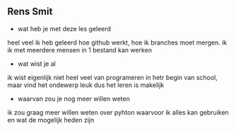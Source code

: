 ## Rens Smit

+ wat heb je met deze les geleerd

heel veel ik heb geleerd hoe github werkt, hoe ik branches moet mergen. ik ik met meerdere mensen in 1 bestand kan werken

+ wat wist je al

ik wist eigenlijk niet heel veel van programeren in hetr begin van school, maar vind het ondewerp leuk dus het leren is makelijk

+ waarvan zou je nog meer willen weten

ik zou graag meer willen weten over pyhton waarvoor ik alles kan gebruiken en wat de mogelijk heden zijn
